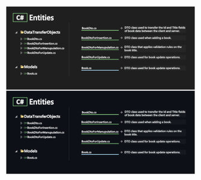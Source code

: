 ![Resim Açıklaması](/EBook/.thumbnails/L-Entities.png)
![Resim Açıklaması](/EBook/.thumbnails/L-Entities3.png)
